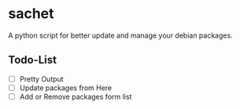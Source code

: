 # sachet
A python script for better update and manage your debian packages.

## Todo-List 

- [ ] Pretty Output 
- [ ] Update packages from Here
- [ ] Add or Remove packages form list
